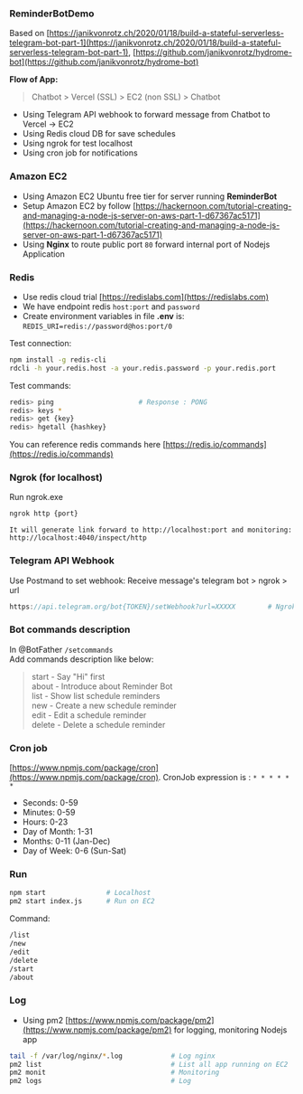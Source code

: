 ### ReminderBotDemo
Based on [https://janikvonrotz.ch/2020/01/18/build-a-stateful-serverless-telegram-bot-part-1](https://janikvonrotz.ch/2020/01/18/build-a-stateful-serverless-telegram-bot-part-1), [https://github.com/janikvonrotz/hydrome-bot](https://github.com/janikvonrotz/hydrome-bot)

**Flow of App:**
> Chatbot > Vercel (SSL) > EC2 (non SSL) > Chatbot

* Using Telegram API webhook to forward message from Chatbot to Vercel -> EC2
* Using Redis cloud DB for save schedules
* Using ngrok for test localhost
* Using cron job for notifications

### Amazon EC2
* Using Amazon EC2 Ubuntu free tier for server running **ReminderBot**
* Setup Amazon EC2 by follow [https://hackernoon.com/tutorial-creating-and-managing-a-node-js-server-on-aws-part-1-d67367ac5171](https://hackernoon.com/tutorial-creating-and-managing-a-node-js-server-on-aws-part-1-d67367ac5171)
* Using **Nginx** to route public port `80` forward internal port of Nodejs Application

### Redis
* Use redis cloud trial [https://redislabs.com](https://redislabs.com)
* We have endpoint redis `host:port` and `password`
* Create environment variables in file **.env** is: `REDIS_URI=redis://password@hos:port/0`

Test connection:
```bash
npm install -g redis-cli
rdcli -h your.redis.host -a your.redis.password -p your.redis.port
```

Test commands:
```bash
redis> ping                     # Response : PONG
redis> keys *
redis> get {key}
redis> hgetall {hashkey}
```
You can reference redis commands here [https://redis.io/commands](https://redis.io/commands)

### Ngrok (for localhost)
Run ngrok.exe
```bash
ngrok http {port}
```
`It will generate link forward to http://localhost:port and monitoring: http://localhost:4040/inspect/http`

### Telegram API Webhook
Use Postmand to set webhook: Receive message's telegram bot > ngrok > url
```javascript
https://api.telegram.org/bot{TOKEN}/setWebhook?url=XXXXX        # Ngrok localhost (free) is https://{id}.ngrok.io 
```

### Bot commands description
In @BotFather `/setcommands`<br>
Add commands description like below:
> start - Say "Hi" first<br>
> about - Introduce about Reminder Bot<br>
> list - Show list schedule reminders<br>
> new - Create a new schedule reminder<br>
> edit - Edit a schedule reminder<br>
> delete - Delete a schedule reminder<br>

### Cron job
[https://www.npmjs.com/package/cron](https://www.npmjs.com/package/cron). CronJob expression is : `* * * * * *`
* Seconds: 0-59
* Minutes: 0-59
* Hours: 0-23
* Day of Month: 1-31
* Months: 0-11 (Jan-Dec)
* Day of Week: 0-6 (Sun-Sat)

### Run
```bash
npm start               # Localhost
pm2 start index.js      # Run on EC2
```

Command:
```bash
/list
/new
/edit
/delete
/start
/about
```

### Log
* Using pm2 [https://www.npmjs.com/package/pm2](https://www.npmjs.com/package/pm2) for logging, monitoring Nodejs app

```bash
tail -f /var/log/nginx/*.log            # Log nginx
pm2 list                                # List all app running on EC2
pm2 monit                               # Monitoring
pm2 logs                                # Log
```